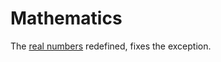 # Mathematics

The [real numbers](https://github.com/MagnusArxNilsen/Maths/blob/main/REAL-NUMBERS.md) redefined, fixes the exception.

